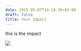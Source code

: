 ```yaml
---
date: 2025-05-07T14:19:38+02:00
draft: false
title: Your Impact
---
```

this is the impact

![](/img/circleytics-numbers.png)
